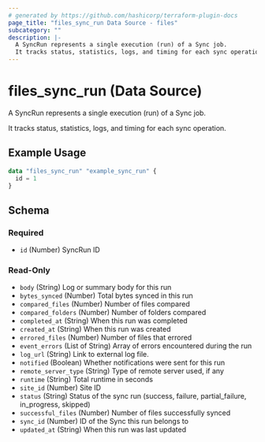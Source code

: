 ```yaml
---
# generated by https://github.com/hashicorp/terraform-plugin-docs
page_title: "files_sync_run Data Source - files"
subcategory: ""
description: |-
  A SyncRun represents a single execution (run) of a Sync job.
  It tracks status, statistics, logs, and timing for each sync operation.
---
```


# files_sync_run (Data Source)

A SyncRun represents a single execution (run) of a Sync job.

It tracks status, statistics, logs, and timing for each sync operation.

## Example Usage

```terraform
data "files_sync_run" "example_sync_run" {
  id = 1
}
```

<!-- schema generated by tfplugindocs -->
## Schema

### Required

- `id` (Number) SyncRun ID

### Read-Only

- `body` (String) Log or summary body for this run
- `bytes_synced` (Number) Total bytes synced in this run
- `compared_files` (Number) Number of files compared
- `compared_folders` (Number) Number of folders compared
- `completed_at` (String) When this run was completed
- `created_at` (String) When this run was created
- `errored_files` (Number) Number of files that errored
- `event_errors` (List of String) Array of errors encountered during the run
- `log_url` (String) Link to external log file.
- `notified` (Boolean) Whether notifications were sent for this run
- `remote_server_type` (String) Type of remote server used, if any
- `runtime` (String) Total runtime in seconds
- `site_id` (Number) Site ID
- `status` (String) Status of the sync run (success, failure, partial_failure, in_progress, skipped)
- `successful_files` (Number) Number of files successfully synced
- `sync_id` (Number) ID of the Sync this run belongs to
- `updated_at` (String) When this run was last updated
